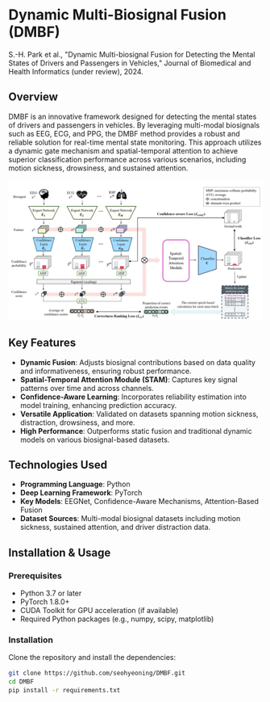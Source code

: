 # Dynamic Multi-Biosignal Fusion (DMBF)
S.-H. Park et al., "Dynamic Multi-biosignal Fusion for Detecting the Mental States of Drivers and Passengers in Vehicles," Journal of Biomedical and Health Informatics (under review), 2024. 

## Overview
DMBF is an innovative framework designed for detecting the mental states of drivers and passengers in vehicles. By leveraging multi-modal biosignals such as EEG, ECG, and PPG, the DMBF method provides a robust and reliable solution for real-time mental state monitoring. This approach utilizes a dynamic gate mechanism and spatial-temporal attention to achieve superior classification performance across various scenarios, including motion sickness, drowsiness, and sustained attention.

![DMBF Architecture](DMBF.png)

## Key Features
- **Dynamic Fusion**: Adjusts biosignal contributions based on data quality and informativeness, ensuring robust performance.
- **Spatial-Temporal Attention Module (STAM)**: Captures key signal patterns over time and across channels.
- **Confidence-Aware Learning**: Incorporates reliability estimation into model training, enhancing prediction accuracy.
- **Versatile Application**: Validated on datasets spanning motion sickness, distraction, drowsiness, and more.
- **High Performance**: Outperforms static fusion and traditional dynamic models on various biosignal-based datasets.

## Technologies Used
- **Programming Language**: Python
- **Deep Learning Framework**: PyTorch
- **Key Models**: EEGNet, Confidence-Aware Mechanisms, Attention-Based Fusion
- **Dataset Sources**: Multi-modal biosignal datasets including motion sickness, sustained attention, and driver distraction data.

## Installation & Usage
### Prerequisites
- Python 3.7 or later
- PyTorch 1.8.0+
- CUDA Toolkit for GPU acceleration (if available)
- Required Python packages (e.g., numpy, scipy, matplotlib)

### Installation
Clone the repository and install the dependencies:
```bash
git clone https://github.com/seohyeoning/DMBF.git
cd DMBF
pip install -r requirements.txt
